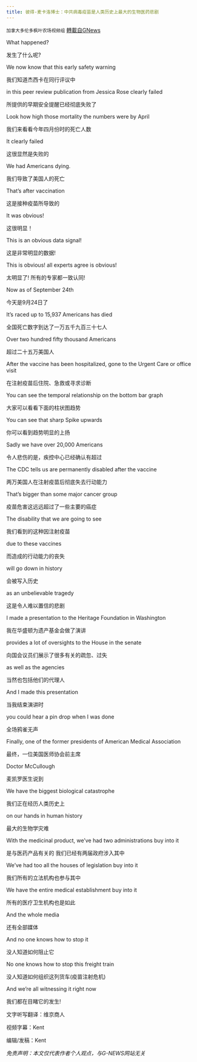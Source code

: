 ```yaml
---
title: 彼得-麦卡洛博士：中共病毒疫苗是人类历史上最大的生物医药悲剧
---
```

`加拿大多伦多枫叶农场视频组` [轉載自GNews](https://gnews.org/zh-hans/1591896/)

What happened?

发生了什么呢?

We now know that this early safety warning

我们知道杰西卡在同行评议中

in this peer review publication from Jessica Rose clearly failed

所提供的早期安全提醒已经彻底失败了

Look how high those mortality the numbers were by April

我们来看看今年四月份时的死亡人数

It clearly failed

这很显然是失败的

We had Americans dying.

我们导致了美国人的死亡

That’s after vaccination

这是接种疫苗所导致的

It was obvious!

这很明显！

This is an obvious data signal!

这是非常明显的数据!

This is obvious! all experts agree is obvious!

太明显了! 所有的专家都一致认同!

Now as of September 24th

今天是9月24日了

It’s raced up to 15,937 Americans has died

全国死亡数字到达了一万五千九百三十七人

Over two hundred fifty thousand Americans

超过二十五万美国人

After the vaccine has been hospitalized, gone to the Urgent Care or office visit

在注射疫苗后住院、急救或寻求诊断

You can see the temporal relationship on the bottom bar graph

大家可以看看下面的柱状图趋势

You can see that sharp Spike upwards

你可以看到趋势明显的上扬

Sadly we have over 20,000 Americans

令人悲伤的是，疾控中心已经确认有超过

The CDC tells us are permanently disabled after the vaccine

两万美国人在注射疫苗后彻底失去行动能力

That’s bigger than some major cancer group

疫苗危害这远远超过了一些主要的癌症

The disability that we are going to see

我们看到的这种因注射疫苗

due to these vaccines

而造成的行动能力的丧失

will go down in history

会被写入历史

as an unbelievable tragedy

这是令人难以置信的悲剧

I made a presentation to the Heritage Foundation in Washington

我在华盛顿为遗产基金会做了演讲

provides a lot of oversights to the House in the senate

向国会议员们展示了很多有关的疏忽、过失

as well as the agencies

当然也包括他们的代理人

And I made this presentation

当我结束演讲时

you could hear a pin drop when I was done

全场鸦雀无声

Finally, one of the former presidents of American Medical Association

最终，一位美国医师协会前主席

Doctor McCullough

麦凯罗医生说到

We have the biggest biological catastrophe

我们正在经历人类历史上

on our hands in human history

最大的生物学灾难

With the medicinal product, we’ve had two administrations buy into it

是与医药产品有关的 我们已经有两届政府涉入其中

We’ve had too all the houses of legislation buy into it

我们所有的立法机构也参与其中

We have the entire medical establishment buy into it

所有的医疗卫生机构也是如此

And the whole media

还有全部媒体

And no one knows how to stop it

没人知道如何阻止它

No one knows how to stop this freight train

没人知道如何组织这列货车(疫苗注射危机)

And we’re all witnessing it right now

我们都在目睹它的发生!

文字听写翻译：维京商人

视频字幕：Kent

编辑/发稿：Kent

*免责声明：本文仅代表作者个人观点，与G-NEWS网站无关*
